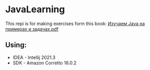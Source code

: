 # JavaLearning

This repi is for making exercises form this book: [Изучаем Java на примерах и задачах.pdf](https://drive.google.com/file/d/1-3FJFGNBFOFZCwyLdFJqYJUrqkSpdpcH/view?usp=sharing)

## Using:
* IDEA - Intellij 2021.3
* SDK - Amazon Corretto 16.0.2
